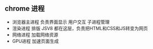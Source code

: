 ## chrome 进程
- 浏览器主进程 负责界面显示 用户交互 子进程管理
- 渲染进程  排版 JSV8  都在这层，负责把HTML和CSS和JS转变为网页
- 网络进程  加载网络资源
- GPU进程  加速页面生成